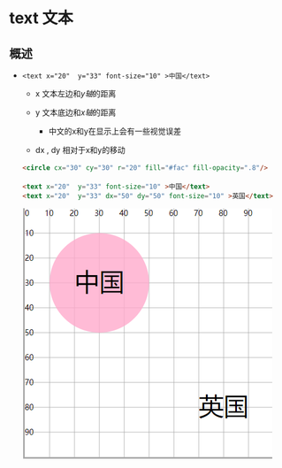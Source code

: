 # text 文本

## 概述

+ `<text x="20"  y="33" font-size="10" >中国</text>`

  + x 文本左边和*y轴*的距离
  + y 文本底边和*x轴*的距离

    + 中文的x和y在显示上会有一些视觉误差

  + dx , dy 相对于x和y的移动

  ```html
  <circle cx="30" cy="30" r="20" fill="#fac" fill-opacity=".8"/>

  <text x="20"  y="33" font-size="10" >中国</text>
  <text x="20"  y="33" dx="50" dy="50" font-size="10" >英国</text>
  ```

  ![alt text](images/文本.png)

